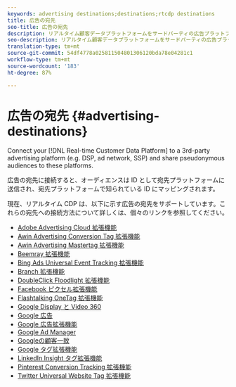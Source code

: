 ```yaml
---
keywords: advertising destinations;destinations;rtcdp destinations
title: 広告の宛先
seo-title: 広告の宛先
description: リアルタイム顧客データプラットフォームをサードパーティの広告プラットフォーム（DSP、広告ネットワーク、SSP など）に接続し、偽名のオーディエンスをこれらのプラットフォームと共有します。
seo-description: リアルタイム顧客データプラットフォームをサードパーティの広告プラットフォーム（DSP、広告ネットワーク、SSP など）に接続し、偽名のオーディエンスをこれらのプラットフォームと共有します。
translation-type: tm+mt
source-git-commit: 54df4778a025811504801306120bda78e04281c1
workflow-type: tm+mt
source-wordcount: '183'
ht-degree: 87%

---
```



# 広告の宛先 {#advertising-destinations}

Connect your [!DNL Real-time Customer Data Platform] to a 3rd-party advertising platform (e.g. DSP, ad network, SSP) and share pseudonymous audiences to these platforms.

広告の宛先に接続すると、オーディエンスは ID として宛先プラットフォームに送信され、宛先プラットフォームで知られている ID にマッピングされます。

現在、リアルタイム CDP は、以下に示す広告の宛先をサポートしています。これらの宛先への接続方法について詳しくは、個々のリンクを参照してください。

* [Adobe Advertising Cloud 拡張機能](/help/rtcdp/destinations/adobe-advertising-cloud-extension.md)
* [Awin Advertising Conversion Tag 拡張機能](/help/rtcdp/destinations/awin-conversiontag-extension.md)
* [Awin Advertising Mastertag 拡張機能](/help/rtcdp/destinations/awin-mastertag-extension.md)
* [Beemray 拡張機能](beemray-extension.md)
* [Bing Ads Universal Event Tracking 拡張機能](/help/rtcdp/destinations/bing-ads-extension.md)
* [Branch 拡張機能](/help/rtcdp/destinations/branch-extension.md)
* [DoubleClick Floodlight 拡張機能](/help/rtcdp/destinations/doubleclick-floodlight-extension.md)
* [Facebook ピクセル拡張機能](/help/rtcdp/destinations/facebook-pixel-extension.md)
* [Flashtalking OneTag 拡張機能](/help/rtcdp/destinations/flashtalking-extension.md)
* [Google Display と Video 360](/help/rtcdp/destinations/google-dv360-destination.md)
* [Google 広告](/help/rtcdp/destinations/google-ads-destination.md)
* [Google 広告拡張機能](/help/rtcdp/destinations/google-ads-extension.md)
* [Google Ad Manager](/help/rtcdp/destinations/google-ad-manager-destination.md)
* [Googleの顧客一致](/help/rtcdp/destinations/google-customer-match-destination.md)
* [Google タグ拡張機能](/help/rtcdp/destinations/gtag-advertising-extension.md)
* [LinkedIn Insight タグ拡張機能](linkedin-extension.md)
* [Pinterest Conversion Tracking 拡張機能](pinterest-extension.md)
* [Twitter Universal Website Tag 拡張機能](twitter-uwt-extension.md)

